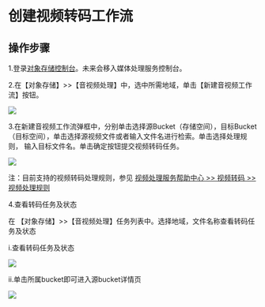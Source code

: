 # 创建视频转码工作流

## 操作步骤

1.登录[对象存储控制台](http://jfs-console.jdcloud.com/overview)。未来会移入媒体处理服务控制台。

2.在【对象存储】>>【音视频处理】中，选中所需地域，单击【新建音视频工作流】按钮。

![](https://github.com/jdcloudcom/cn/blob/edit/image/Media-Processing-Service/MPS-002.png)

3.在新建音视频工作流弹框中，分别单击选择源Bucket（存储空间），目标Bucket（目标空间），单击选择源视频文件或者输入文件名进行检索。单击选择处理规则， 输入目标文件名。单击确定按钮提交视频转码任务。

![](https://github.com/jdcloudcom/cn/blob/edit/image/Media-Processing-Service/MPS-003.png)

注：目前支持的视频转码处理规则，参见 [视频处理服务帮助中心 >> 视频转码  >> 视频处理规则](../Video-Transcoding/Transcoding-Rules.md)

4.查看转码任务及状态

在 【对象存储】>>【音视频处理】任务列表中。选择地域，文件名称查看转码任务及状态

i.查看转码任务及状态

![](https://github.com/jdcloudcom/cn/blob/edit/image/Media-Processing-Service/MPS-004.png)

ii.单击所属bucket即可进入源bucket详情页

![](https://github.com/jdcloudcom/cn/blob/edit/image/Media-Processing-Service/MPS-005.png)
